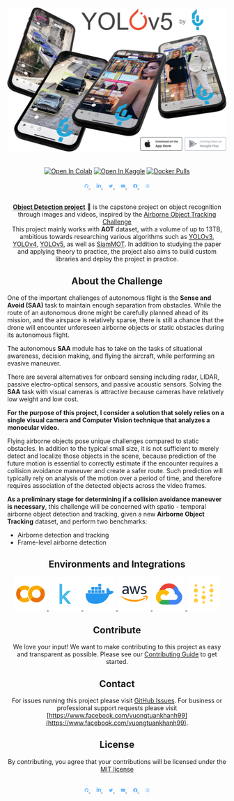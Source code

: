 <div align="center">
<p>
<img width="850" src="images/splash.jpg">
</p>
<br>
<div>
<a href="./tutorial.ipynb"><img src="https://colab.research.google.com/assets/colab-badge.svg" alt="Open In Colab"></a>
<a href="./tutorial.ipynb"><img src="https://kaggle.com/static/images/open-in-kaggle.svg" alt="Open In Kaggle"></a>
<a href="#"><img src="https://img.shields.io/docker/pulls/ultralytics/yolov5?logo=docker" alt="Docker Pulls"></a>
</div>

  <br>
  <div align="center">
    <a href="https://github.com/VuongTuanKhanh">
        <img src="./images/logo-social-github.png" width="2%"/>
    </a>
    <img width="2%" />
    <a href="https://www.linkedin.com/in/vuong-tuan-khanh/">
        <img src="./images/logo-social-linkedin.png" width="2%"/>
    </a>
    <img width="2%" />
    <a href="https://twitter.com/">
        <img src="./images/logo-social-twitter.png" width="2%"/>
    </a>
    <img width="2%" />
    <a href="https://youtube.com/">
        <img src="./images/logo-social-youtube.png" width="2%"/>
    </a>
    <img width="2%" />
    <a href="https://www.facebook.com/vuongtuankhanh99">
        <img src="./images/logo-social-facebook.png" width="2%"/>
    </a>
    <img width="2%" />
    <a href="https://www.instagram.com/archius_vuong//">
        <img src="./images/logo-social-instagram.png" width="2%"/>
    </a>
</div>

<br>
<p>
<a href="https://github.com/VuongTuanKhanh/Funix-Capstone-Project"><b>Object Detection project</b></a> 🚀 is the capstone project on object recognition through images and videos, inspired by the <a href="https://www.aicrowd.com/challenges/airborne-object-tracking-challenge">Airborne Object Tracking Challenge</a>
<br>
This project mainly works with <b>AOT</b> dataset, with a volume of up to 13TB, ambitious towards researching various algorithms such as <a href ="https://pjreddie.com/darknet/yolo/">YOLOv3</a>, <a href ="https://arxiv.org/abs/2004.10934">YOLOv4</a>, <a href ="https://github.com/ultralytics/yolov5">YOLOv5</a>, as well as <a href ="https://github.com/amazon-research/siam-mot">SiamMOT</a>. In addition to studying the paper and applying theory to practice, the project also aims to build custom libraries and deploy the project in practice.
</p>

## <div align="center">About the Challenge</div>
<div align="left">

One of the important challenges of autonomous flight is the **Sense and Avoid (SAA)** task to maintain enough separation from obstacles. While the route of an autonomous drone might be carefully planned ahead of its mission, and the airspace is relatively sparse, there is still a chance that the drone will encounter unforeseen airborne objects or static obstacles during its autonomous flight.

The autonomous **SAA** module has to take on the tasks of situational awareness, decision making, and flying the aircraft, while performing an evasive maneuver.

There are several alternatives for onboard sensing including radar, LIDAR, passive electro-optical sensors, and passive acoustic sensors. Solving the **SAA** task with visual cameras is attractive because cameras have relatively low weight and low cost.

**For the purpose of this project, I consider a  solution that solely relies on a single visual camera and Computer Vision technique that analyzes a monocular video.**

Flying airborne objects pose unique challenges compared to static obstacles. In addition to the typical small size, it is not sufficient to merely detect and localize those objects in the scene, because prediction of the future motion is essential to correctly estimate if the encounter requires a collision avoidance maneuver and create a safer route. Such prediction will typically rely on analysis of the motion over a period of time, and therefore requires association of the detected objects across the video frames.

**As a preliminary stage for determining if a collision avoidance maneuver is necessary**, this challenge will be concerned with spatio - temporal airborne object detection and tracking, given a new **Airborne Object Tracking** dataset, and perform two benchmarks:

<ul align="left">
  <li>Airborne detection and tracking</li>
  <li>Frame-level airborne detection</li>
</ul>
</div>


## <div align="center">Environments and Integrations</div>


<div align="center">
    <a href="./tutorial.ipynb">
        <img src="./images/logo-colab-small.png" width="15%"/>
    </a>
    <a href="#">
        <img src="./images/logo-kaggle-small.png" width="15%"/>
    </a>
    <a href="#">
        <img src="./images/logo-docker-small.png" width="15%"/>
    </a>
    <a href="#">
        <img src="./images/logo-aws-small.png" width="15%"/>
    </a>
    <a href="https://github.com/VuongTuanKhanh/Funix-Capstone-Project">
        <img src="./images/logo-gcp-small.png" width="15%"/>
    </a>
    <a href="#">
        <img src="./images/logo-wb-small.png" width="15%"/>
    </a>
</div> 

## <div align="center">Contribute</div>

We love your input! We want to make contributing to this project as easy and transparent as possible. Please see
our [Contributing Guide](CONTRIBUTING.md) to get started.

## <div align="center">Contact</div>

For issues running this project please visit [GitHub Issues](https://github.com/VuongTuanKhanh/Funix-Capstone-Project/issues). For business or
professional support requests please visit [https://www.facebook.com/vuongtuankhanh99](https://www.facebook.com/vuongtuankhanh99).

## <div align="center">License</div>

By contributing, you agree that your contributions will be licensed under the <a href="https://opensource.org/licenses/MIT">MIT license</a>

<br>

<div align="center">
    <a href="https://github.com/VuongTuanKhanh">
        <img src="./images/logo-social-github.png" width="2%"/>
    </a>
    <img width="2%" />
    <a href="https://www.linkedin.com/in/vuong-tuan-khanh/">
        <img src="./images/logo-social-linkedin.png" width="2%"/>
    </a>
    <img width="2%" />
    <a href="https://twitter.com/">
        <img src="./images/logo-social-twitter.png" width="2%"/>
    </a>
    <img width="2%" />
    <a href="https://youtube.com/">
        <img src="./images/logo-social-youtube.png" width="2%"/>
    </a>
    <img width="2%" />
    <a href="https://www.facebook.com/vuongtuankhanh99">
        <img src="./images/logo-social-facebook.png" width="2%"/>
    </a>
    <img width="2%" />
    <a href="https://www.instagram.com/archius_vuong//">
        <img src="./images/logo-social-instagram.png" width="2%"/>
    </a>
</div>